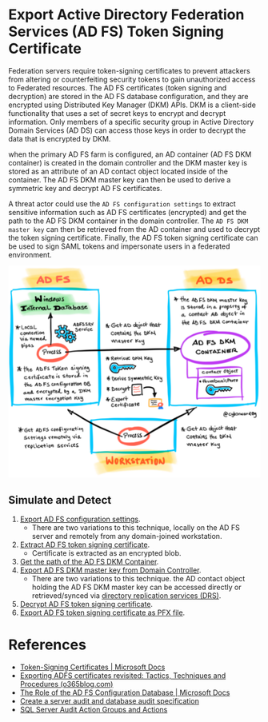 # Export Active Directory Federation Services (AD FS) Token Signing Certificate

Federation servers require token-signing certificates to prevent attackers from altering or counterfeiting security tokens to gain unauthorized access to Federated resources. The AD FS certificates (token signing and decryption) are stored in the AD FS database configuration, and they are encrypted using Distributed Key Manager (DKM) APIs. DKM is a client-side functionality that uses a set of secret keys to encrypt and decrypt information. Only members of a specific security group in Active Directory Domain Services (AD DS) can access those keys in order to decrypt the data that is encrypted by DKM.

when the primary AD FS farm is configured, an AD container (AD FS DKM container) is created in the domain controller and the DKM master key is stored as an attribute of an AD contact object located inside of the container. The AD FS DKM master key can then be used to derive a symmetric key and decrypt AD FS certificates.

A threat actor could use the `AD FS configuration settings` to extract sensitive information such as AD FS certificates (encrypted) and get the path to the AD FS DKM container in the domain controller. The `AD FS DKM master key` can then be retrieved from the AD container and used to decrypt the token signing certificate. Finally, the AD FS token signing certificate can be used to sign SAML tokens and impersonate users in a federated environment.

![](../../resources/images/simulate_detect/credential-access/exportADFSTokenSigningCertificate/2021-05-19_01_adfs_design.png)

## Simulate and Detect

1.	[Export AD FS configuration settings](exportADFSConfigurationSettings.md).
    * There are two variations to this technique, locally on the AD FS server and remotely from any domain-joined workstation.
2.	[Extract AD FS token signing certificate](extractADFSTokenSigningCertificate.md).
    * Certificate is extracted as an encrypted blob.
3.	[Get the path of the AD FS DKM Container](getADFSDKMContainerADPath.md).
4.	[Export AD FS DKM master key from Domain Controller](exportADFSDKMMasterKeyFromDC.md).
    * There are two variations to this technique. the AD contact object holding the AD FS DKM master key can be accessed directly or retrieved/synced via [directory replication services (DRS)](https://docs.microsoft.com/en-us/openspecs/windows_protocols/ms-drsr/f977faaa-673e-4f66-b9bf-48c640241d47).
5.	[Decrypt AD FS token signing certificate](decryptADFSTokenSigningCertificate.md).
6.	[Export AD FS token signing certificate as PFX file](exportADFSTokenSigningCertAsPfxFile.md).

# References
* [Token-Signing Certificates | Microsoft Docs](https://docs.microsoft.com/en-us/windows-server/identity/ad-fs/design/token-signing-certificates#:~:text=%20A%20token-signing%20certificate%20must%20meet%20the%20following,in%20the%20personal%20store%20of%20the...%20More%20)
* [Exporting ADFS certificates revisited: Tactics, Techniques and Procedures (o365blog.com)](https://o365blog.com/post/adfs/)
* [The Role of the AD FS Configuration Database | Microsoft Docs](https://docs.microsoft.com/en-us/windows-server/identity/ad-fs/technical-reference/the-role-of-the-ad-fs-configuration-database)
* [Create a server audit and database audit specification](https://docs.microsoft.com/en-us/sql/relational-databases/security/auditing/create-a-server-audit-and-database-audit-specification?view=sql-server-ver15)
* [SQL Server Audit Action Groups and Actions](https://docs.microsoft.com/en-us/sql/relational-databases/security/auditing/sql-server-audit-action-groups-and-actions?view=sql-server-ver15)
